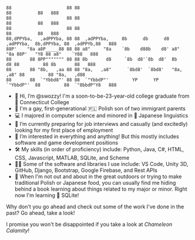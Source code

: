 ```
88                     88 88                                                          88          88   888
88                     88 88                                                          88          88   888
88                     88 88                                                          88          88   888
88,dPPYba,   ,adPPYba, 88 88  ,adPPYba,     8b      db      d8  ,adPPYba,  8b,dPPYba, 88  ,adPPYb,88   888
88P'    "8a a8P_____88 88 88 a8"     "8a    `8b    d88b    d8' a8"     "8a 88P'   "Y8 88 a8"    `Y88   888
88       88 8PP""""""" 88 88 8b       d8     `8b  d8'`8b  d8'  8b       d8 88         88 8b       88   888
88       88 "8b,   ,aa 88 88 "8a,   ,a8"      `8bd8'  `8bd8'   "8a,   ,a8" 88         88 "8a,   ,d88   
88       88  `"Ybbd8"' 88 88  `"YbbdP"'         YP      YP      `"YbbdP"'  88         88  `"8bbdP"Y8   888
```

- 👋 Hi, I’m @swozzy! I'm a soon-to-be-23-year-old college graduate from 🐪 Connecticut College
- 🌈 I'm a gay, first-generational 🇵🇱 Polish son of two immigrant parents
- 💻 I majored in computer science and minored in 🌸 Japanese linguistics 
- 🌱 I’m currently preparing for job interviews and casually (and excitedly) looking for my first place of employment
- 👀 I’m interested in everything and anything! But this mostly includes software and game development positions 
- 🛠 My skills (in order of proficiency) include: Python, Java, C#, HTML, CSS, Javascript, MATLAB, SQLite, and Scheme
- 👨‍💻 Some of the software and libraries I use include: VS Code, Unity 3D, GitHub, Django, Bootstrap, Google Firebase, and Rest APIs
- 🏓 When I'm not out and about in the great outdoors or trying to make traditional Polish or Japanese food, you can usually find me hiding behind a book learning about things related to my major or minor. Right now I'm learning 🐘 SQLite!

Why don't you go ahead and check out some of the work I've done in the past? Go ahead, take a look! 

I promise you won't be disappointed if you take a look at _Chameleon Calamity_!

<!---
swozzy/swozzy is a ✨ special ✨ repository because its `README.md` (this file) appears on your GitHub profile.
You can click the Preview link to take a look at your changes.
--->
